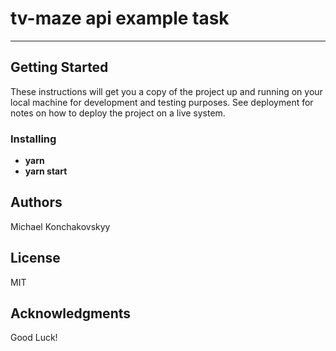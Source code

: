 # tv-maze api example task
__________________________
## Getting Started

These instructions will get you a copy of the project up and running on your local machine for development and testing purposes. See deployment for notes on how to deploy the project on a live system.

### Installing

* **yarn** 
* **yarn start** 

## Authors

Michael Konchakovskyy

## License

MIT

## Acknowledgments

Good Luck!
